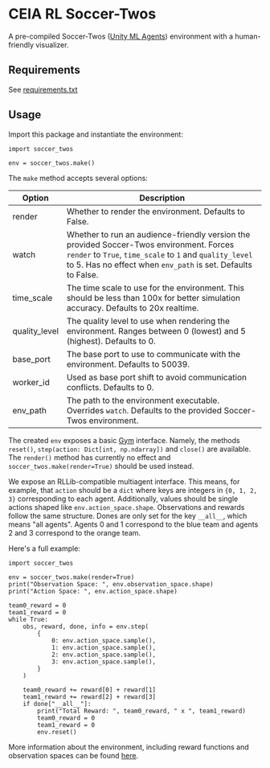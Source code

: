 # CEIA RL Soccer-Twos

A pre-compiled Soccer-Twos ([Unity ML Agents](https://github.com/Unity-Technologies/ml-agents)) environment with a human-friendly visualizer.

## Requirements

See [requirements.txt](requirements.txt)

## Usage

Import this package and instantiate the environment:

```
import soccer_twos

env = soccer_twos.make()
```

The `make` method accepts several options:

| Option        | Description                                                                                                                                                                                                         |
| ------------- | ------------------------------------------------------------------------------------------------------------------------------------------------------------------------------------------------------------------- |
| render        | Whether to render the environment. Defaults to False.                                                                                                                                                               |
| watch         | Whether to run an audience-friendly version the provided Soccer-Twos environment. Forces `render` to `True`, `time_scale` to `1` and `quality_level` to 5. Has no effect when `env_path` is set. Defaults to False. |
| time_scale    | The time scale to use for the environment. This should be less than 100x for better simulation accuracy. Defaults to 20x realtime.                                                                                  |
| quality_level | The quality level to use when rendering the environment. Ranges between 0 (lowest) and 5 (highest). Defaults to 0.                                                                                                  |
| base_port     | The base port to use to communicate with the environment. Defaults to 50039.                                                                                                                                        |
| worker_id     | Used as base port shift to avoid communication conflicts. Defaults to 0.                                                                                                                                            |
| env_path      | The path to the environment executable. Overrides `watch`. Defaults to the provided Soccer-Twos environment.                                                                                                        |

The created `env` exposes a basic [Gym](https://gym.openai.com/) interface.
Namely, the methods `reset()`, `step(action: Dict[int, np.ndarray])` and `close()` are available.
The `render()` method has currently no effect and `soccer_twos.make(render=True)` should be used instead.

We expose an RLLib-compatible multiagent interface.
This means, for example, that `action` should be a `dict` where keys are integers in `{0, 1, 2, 3}` corresponding to each agent.
Additionally, values should be single actions shaped like `env.action_space.shape`.
Observations and rewards follow the same structure. Dones are only set for the key `__all__`, which means "all agents".
Agents 0 and 1 correspond to the blue team and agents 2 and 3 correspond to the orange team.

Here's a full example:

```
import soccer_twos

env = soccer_twos.make(render=True)
print("Observation Space: ", env.observation_space.shape)
print("Action Space: ", env.action_space.shape)

team0_reward = 0
team1_reward = 0
while True:
    obs, reward, done, info = env.step(
        {
            0: env.action_space.sample(),
            1: env.action_space.sample(),
            2: env.action_space.sample(),
            3: env.action_space.sample(),
        }
    )

    team0_reward += reward[0] + reward[1]
    team1_reward += reward[2] + reward[3]
    if done["__all__"]:
        print("Total Reward: ", team0_reward, " x ", team1_reward)
        team0_reward = 0
        team1_reward = 0
        env.reset()
```

More information about the environment, including reward functions and observation spaces can be found [here](https://github.com/Unity-Technologies/ml-agents/blob/92ff2c26fef7174b443115454fa1c6045d622bc2/docs/Learning-Environment-Examples.md#soccer-twos).
